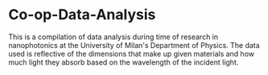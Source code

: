 # Co-op-Data-Analysis
This is a compilation of data analysis during time of research in nanophotonics at the University of Milan's Department of Physics. The data used is reflective of the dimensions that make up given materials and how much light they absorb based on the wavelength of the incident light.
